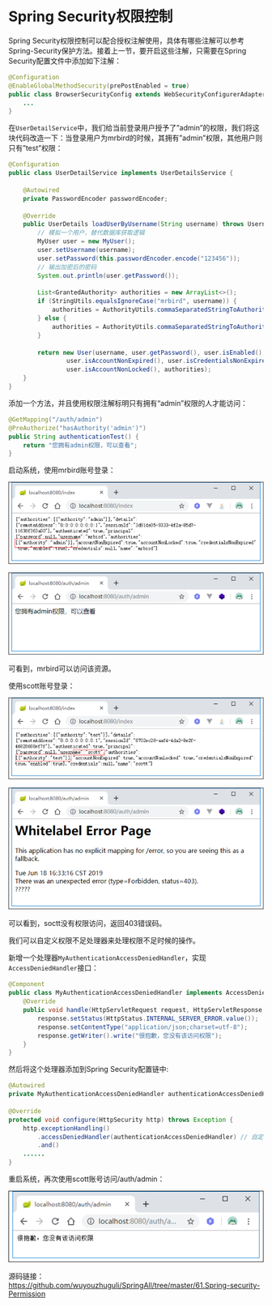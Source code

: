 # Spring Security权限控制
Spring Security权限控制可以配合授权注解使用，具体有哪些注解可以参考Spring-Security保护方法。接着上一节，要开启这些注解，只需要在Spring Security配置文件中添加如下注解：
```java
@Configuration
@EnableGlobalMethodSecurity(prePostEnabled = true)
public class BrowserSecurityConfig extends WebSecurityConfigurerAdapter {
    ...
}
```
在`UserDetailService`中，我们给当前登录用户授予了”admin”的权限，我们将这块代码改造一下：当登录用户为mrbird的时候，其拥有”admin”权限，其他用户则只有”test”权限：
```java
@Configuration
public class UserDetailService implements UserDetailsService {

    @Autowired
    private PasswordEncoder passwordEncoder;

    @Override
    public UserDetails loadUserByUsername(String username) throws UsernameNotFoundException {
        // 模拟一个用户，替代数据库获取逻辑
        MyUser user = new MyUser();
        user.setUsername(username);
        user.setPassword(this.passwordEncoder.encode("123456"));
        // 输出加密后的密码
        System.out.println(user.getPassword());

        List<GrantedAuthority> authorities = new ArrayList<>();
        if (StringUtils.equalsIgnoreCase("mrbird", username)) {
            authorities = AuthorityUtils.commaSeparatedStringToAuthorityList("admin");
        } else {
            authorities = AuthorityUtils.commaSeparatedStringToAuthorityList("test");
        }

        return new User(username, user.getPassword(), user.isEnabled(),
                user.isAccountNonExpired(), user.isCredentialsNonExpired(),
                user.isAccountNonLocked(), authorities);
    }
}
```
添加一个方法，并且使用权限注解标明只有拥有“admin”权限的人才能访问：
```java
@GetMapping("/auth/admin")
@PreAuthorize("hasAuthority('admin')")
public String authenticationTest() {
    return "您拥有admin权限，可以查看";
}
```
启动系统，使用mrbird账号登录：

![img.png](img.png)

![img_1.png](img_1.png)

可看到，mrbird可以访问该资源。

使用scott账号登录：

![img_2.png](img_2.png)

![img_3.png](img_3.png)

可以看到，soctt没有权限访问，返回403错误码。

我们可以自定义权限不足处理器来处理权限不足时候的操作。

新增一个处理器`MyAuthenticationAccessDeniedHandler`，实现`AccessDeniedHandler`接口：
```java
@Component
public class MyAuthenticationAccessDeniedHandler implements AccessDeniedHandler {
    @Override
    public void handle(HttpServletRequest request, HttpServletResponse response, AccessDeniedException accessDeniedException) throws IOException, ServletException {
        response.setStatus(HttpStatus.INTERNAL_SERVER_ERROR.value());
        response.setContentType("application/json;charset=utf-8");
        response.getWriter().write("很抱歉，您没有该访问权限");
    }
}
```

然后将这个处理器添加到Spring Security配置链中:

```java
@Autowired
private MyAuthenticationAccessDeniedHandler authenticationAccessDeniedHandler;

@Override
protected void configure(HttpSecurity http) throws Exception {
    http.exceptionHandling()
        .accessDeniedHandler(authenticationAccessDeniedHandler) // 自定义权限不足处理器来处理权限不足时候的操作
        .and()
    ......
}
```
重启系统，再次使用scott账号访问/auth/admin：

![img_4.png](img_4.png)

源码链接：https://github.com/wuyouzhuguli/SpringAll/tree/master/61.Spring-security-Permission



























